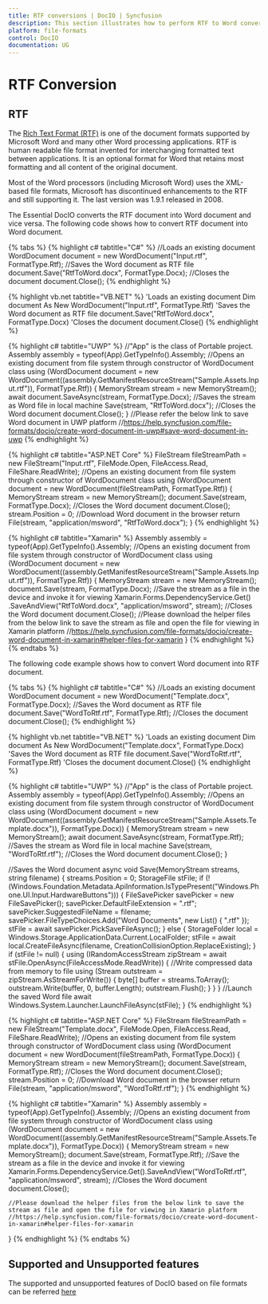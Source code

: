 ```yaml
---
title: RTF conversions | DocIO | Syncfusion
description: This section illustrates how to perform RTF to Word conversion and Word to RTF conversions using Syncfusion Word library (Essential DocIO)
platform: file-formats
control: DocIO
documentation: UG
---
```


# RTF Conversion

## RTF
The [Rich Text Format (RTF)](http://en.wikipedia.org/wiki/Rich_Text_Format#) is one of the document formats supported by Microsoft Word and many other Word processing applications. RTF is human readable file format invented for interchanging formatted text between applications. It is an optional format for Word that retains most formatting and all content of the original document.

Most of the Word processors (including Microsoft Word) uses the XML-based file formats, Microsoft has discontinued enhancements to the RTF and still supporting it. The last version was 1.9.1 released in 2008.

The Essential DocIO converts the RTF document into Word document and vice versa. The following code shows how to convert RTF document into Word document.

{% tabs %}
{% highlight c# tabtitle="C#" %}
//Loads an existing document
WordDocument document = new WordDocument("Input.rtf", FormatType.Rtf);
//Saves the Word document as RTF file
document.Save("RtfToWord.docx", FormatType.Docx);
//Closes the document
document.Close();
{% endhighlight %}

{% highlight vb.net tabtitle="VB.NET" %}
'Loads an existing document
Dim document As New WordDocument("Input.rtf", FormatType.Rtf)
'Saves the Word document as RTF file
document.Save("RtfToWord.docx", FormatType.Docx)
'Closes the document
document.Close()
{% endhighlight %}

{% highlight c# tabtitle="UWP" %}
//"App" is the class of Portable project.
Assembly assembly = typeof(App).GetTypeInfo().Assembly;
//Opens an existing document from file system through constructor of WordDocument class
using (WordDocument document = new WordDocument((assembly.GetManifestResourceStream("Sample.Assets.Input.rtf")),
              FormatType.Rtf))
{
    MemoryStream stream = new MemoryStream();
    await document.SaveAsync(stream, FormatType.Docx);
    //Saves the stream as Word file in local machine
    Save(stream, "RtfToWord.docx");
    //Closes the Word document
    document.Close();
}
//Please refer the below link to save Word document in UWP platform
//https://help.syncfusion.com/file-formats/docio/create-word-document-in-uwp#save-word-document-in-uwp
{% endhighlight %}

{% highlight c# tabtitle="ASP.NET Core" %}
FileStream fileStreamPath = new FileStream("Input.rtf", FileMode.Open, FileAccess.Read, FileShare.ReadWrite);
//Opens an existing document from file system through constructor of WordDocument class
using (WordDocument document = new WordDocument(fileStreamPath, FormatType.Rtf))
{
    MemoryStream stream = new MemoryStream();
    document.Save(stream, FormatType.Docx);
    //Closes the Word document
    document.Close();
    stream.Position = 0;
    //Download Word document in the browser
    return File(stream, "application/msword", "RtfToWord.docx");
}
{% endhighlight %}

{% highlight c# tabtitle="Xamarin" %}
Assembly assembly = typeof(App).GetTypeInfo().Assembly;
//Opens an existing document from file system through constructor of WordDocument class
using (WordDocument document = new WordDocument((assembly.GetManifestResourceStream("Sample.Assets.Input.rtf")),
              FormatType.Rtf))
{
    MemoryStream stream = new MemoryStream();
    document.Save(stream, FormatType.Docx);
    //Save the stream as a file in the device and invoke it for viewing
    Xamarin.Forms.DependencyService.Get<ISave>()
                        .SaveAndView("RtfToWord.docx", "application/msword", stream);
    //Closes the Word document
    document.Close();
	//Please download the helper files from the below link to save the stream as file and open the file for viewing in Xamarin platform
	//https://help.syncfusion.com/file-formats/docio/create-word-document-in-xamarin#helper-files-for-xamarin
}
{% endhighlight %}
{% endtabs %}

The following code example shows how to convert Word document into RTF document.

{% tabs %}
{% highlight c# tabtitle="C#" %}
//Loads an existing document
WordDocument document = new WordDocument("Template.docx", FormatType.Docx);
//Saves the Word document as RTF file
document.Save("WordToRtf.rtf", FormatType.Rtf);
//Closes the document
document.Close();
{% endhighlight %}

{% highlight vb.net tabtitle="VB.NET" %}
'Loads an existing document
Dim document As New WordDocument("Template.docx", FormatType.Docx)
'Saves the Word document as RTF file
document.Save("WordToRtf.rtf", FormatType.Rtf)
'Closes the document
document.Close()
{% endhighlight %}

{% highlight c# tabtitle="UWP" %}
//"App" is the class of Portable project.
Assembly assembly = typeof(App).GetTypeInfo().Assembly;
//Opens an existing document from file system through constructor of WordDocument class
using (WordDocument document = new WordDocument((assembly.GetManifestResourceStream("Sample.Assets.Template.docx")),
              FormatType.Docx))
{
    MemoryStream stream = new MemoryStream();
    await document.SaveAsync(stream, FormatType.Rtf);
    //Saves the stream as Word file in local machine
    Save(stream, "WordToRtf.rtf");
    //Closes the Word document
    document.Close();
}

//Saves the Word document
async void Save(MemoryStream streams, string filename)
{
    streams.Position = 0;
    StorageFile stFile;
    if (!(Windows.Foundation.Metadata.ApiInformation.IsTypePresent("Windows.Phone.UI.Input.HardwareButtons")))
    {
        FileSavePicker savePicker = new FileSavePicker();
        savePicker.DefaultFileExtension = ".rtf";
        savePicker.SuggestedFileName = filename;
        savePicker.FileTypeChoices.Add("Word Documents", new List<string>() { ".rtf" });
        stFile = await savePicker.PickSaveFileAsync();
    }
    else
    {
        StorageFolder local = Windows.Storage.ApplicationData.Current.LocalFolder;
        stFile = await local.CreateFileAsync(filename, CreationCollisionOption.ReplaceExisting);
    }
    if (stFile != null)
    {
        using (IRandomAccessStream zipStream = await stFile.OpenAsync(FileAccessMode.ReadWrite))
        {
            //Write compressed data from memory to file
            using (Stream outstream = zipStream.AsStreamForWrite())
            {
                byte[] buffer = streams.ToArray();
                outstream.Write(buffer, 0, buffer.Length);
                outstream.Flush();
            }
        }
    }
    //Launch the saved Word file
    await Windows.System.Launcher.LaunchFileAsync(stFile);
}
{% endhighlight %}

{% highlight c# tabtitle="ASP.NET Core" %}
FileStream fileStreamPath = new FileStream("Template.docx", FileMode.Open, FileAccess.Read, FileShare.ReadWrite);
//Opens an existing document from file system through constructor of WordDocument class
using (WordDocument document = new WordDocument(fileStreamPath, FormatType.Docx))
{
    MemoryStream stream = new MemoryStream();
    document.Save(stream, FormatType.Rtf);
    //Closes the Word document
    document.Close();
    stream.Position = 0;
    //Download Word document in the browser
    return File(stream, "application/msword", "WordToRtf.rtf");
}
{% endhighlight %}

{% highlight c# tabtitle="Xamarin" %}
Assembly assembly = typeof(App).GetTypeInfo().Assembly;
//Opens an existing document from file system through constructor of WordDocument class
using (WordDocument document = new WordDocument((assembly.GetManifestResourceStream("Sample.Assets.Template.docx")), FormatType.Docx))
{
    MemoryStream stream = new MemoryStream();
    document.Save(stream, FormatType.Rtf);
    //Save the stream as a file in the device and invoke it for viewing
    Xamarin.Forms.DependencyService.Get<ISave>().SaveAndView("WordToRtf.rtf", "application/msword", stream);
    //Closes the Word document
    document.Close();
	
    //Please download the helper files from the below link to save the stream as file and open the file for viewing in Xamarin platform
    //https://help.syncfusion.com/file-formats/docio/create-word-document-in-xamarin#helper-files-for-xamarin
}
{% endhighlight %}
{% endtabs %}

## Supported and Unsupported features
The supported and unsupported features of DocIO based on file formats can be referred [here](https://help.syncfusion.com/file-formats/docio/supported-and-unsupported-features#)